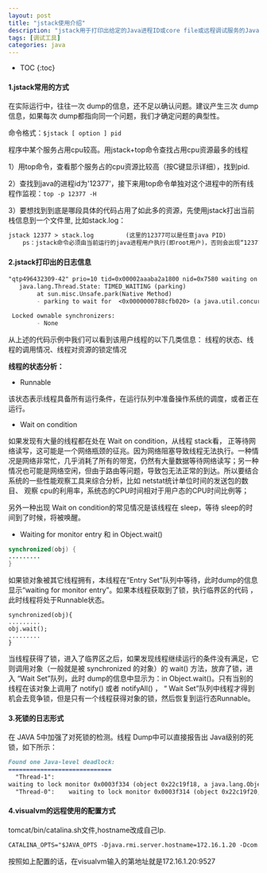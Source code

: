 ```yaml
---
layout: post
title: "jstack使用介绍"
description: "jstack用于打印出给定的Java进程ID或core file或远程调试服务的Java堆栈信息"
tags: [调试工具]
categories: java
---
```


* TOC
{:toc}

#### 1.jstack常用的方式

在实际运行中，往往一次 dump的信息，还不足以确认问题。建议产生三次 dump信息，如果每次 dump都指向同一个问题，我们才确定问题的典型性。

命令格式：`$jstack [ option ] pid`

程序中某个服务占用cpu较高。用jstack+top命令查找占用cpu资源最多的线程

1）用top命令，查看那个服务占的cpu资源比较高（按C键显示详细），找到pid.

2）查找到java的进程id为'12377'，接下来用top命令单独对这个进程中的所有线程作监视：`top -p 12377 -H`

3）要想找到到底是哪段具体的代码占用了如此多的资源，先使用jstack打出当前栈信息到一个文件里, 比如stack.log：

```markdown
jstack 12377 > stack.log         (这里的12377可以是任意java PID)
    ps：jstack命令必须由当前运行的java进程用户执行(即root用户)，否则会出现“12377: Operation not permitted”错误然后使用'jtgrep'脚本把这个进程号为'15417'的java线程在stack.log中抓出来：jtgrep 15417 stack.log
```

#### 2.jstack打印出的日志信息

```markdown
"qtp496432309-42" prio=10 tid=0x00002aaaba2a1800 nid=0x7580 waiting on condition [0x00000000425e9000]
   java.lang.Thread.State: TIMED_WAITING (parking)
        at sun.misc.Unsafe.park(Native Method)
        - parking to wait for  <0x0000000788cfb020> (a java.util.concurrent.locks.AbstractQueuedSynchronizer$ConditionObject)

 Locked ownable synchronizers:
        - None
```

从上述的代码示例中我们可以看到该用户线程的以下几类信息： 线程的状态、线程的调用情况、线程对资源的锁定情况

**线程的状态分析：**

- Runnable

该状态表示线程具备所有运行条件，在运行队列中准备操作系统的调度，或者正在运行。

- Wait on condition

如果发现有大量的线程都在处在 Wait on condition，从线程 stack看， 正等待网络读写，这可能是一个网络瓶颈的征兆。因为网络阻塞导致线程无法执行。一种情况是网络非常忙，几乎消耗了所有的带宽，仍然有大量数据等待网络读写；另一种情况也可能是网络空闲，但由于路由等问题，导致包无法正常的到达。所以要结合系统的一些性能观察工具来综合分析，比如 netstat统计单位时间的发送包的数目、 观察 cpu的利用率，系统态的CPU时间相对于用户态的CPU时间比例等；

另外一种出现 Wait on condition的常见情况是该线程在 sleep，等待 sleep的时间到了时候，将被唤醒。

- Waiting for monitor entry 和 in Object.wait()

```java
synchronized(obj) {
.........
}
```

如果锁对象被其它线程拥有，本线程在“Entry Set”队列中等待，此时dump的信息显示“waiting for monitor entry”。如果本线程获取到了锁，执行临界区的代码 ，此时线程将处于Runnable状态。

```
synchronized(obj){
.........
obj.wait();
.........
}
```

当线程获得了锁，进入了临界区之后，如果发现线程继续运行的条件没有满足，它则调用对象（一般就是被 synchronized 的对象）的 wait() 方法，放弃了锁，进入 “Wait Set”队列，此时 dump的信息中显示为：in Object.wait()。只有当别的线程在该对象上调用了 notify() 或者 notifyAll() ， “ Wait Set”队列中线程才得到机会去竞争锁，但是只有一个线程获得对象的锁，然后恢复到运行态Runnable。

#### 3.死锁的日志形式

在 JAVA 5中加强了对死锁的检测。线程 Dump中可以直接报告出 Java级别的死锁，如下所示：

```markdown
Found one Java-level deadlock:
=============================
  "Thread-1":
waiting to lock monitor 0x0003f334 (object 0x22c19f18, a java.lang.Object),  which is held by "Thread-0"
  "Thread-0":    waiting to lock monitor 0x0003f314 (object 0x22c19f20, a java.lang.Object), which is held by "Thread-1"
```

#### 4.visualvm的远程使用的配置方式

tomcat/bin/catalina.sh文件,hostname改成自己Ip.

```markdown
CATALINA_OPTS="$JAVA_OPTS -Djava.rmi.server.hostname=172.16.1.20 -Dcom.sun.management.jmxremote.port=9527 -Dcom.sun.management.jmxremote.authenticate=false -Dcom.sun.management.jmxremote.ssl=false"
```

按照如上配置的话，在visualvm输入的第地址就是172.16.1.20:9527




